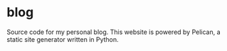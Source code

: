 # blog
Source code for my personal blog. This website is powered by Pelican, a static site generator written in Python.
